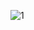 ![1](https://user-images.githubusercontent.com/73426989/158311786-ca8777d7-0134-4c15-98ac-6085b27ec230.png)
